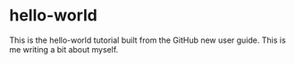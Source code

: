 # hello-world
This is the hello-world tutorial built from the GitHub new user guide.
This is me writing a bit about myself.
